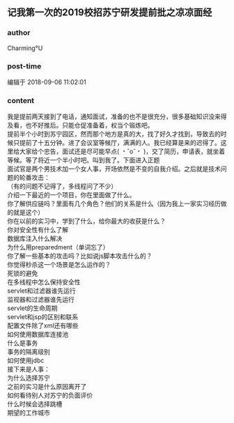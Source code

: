## 记我第一次的2019校招苏宁研发提前批之凉凉面经
### author 
Charming°U
### post-time 

编辑于  2018-09-06 11:02:01
### content 
<div class="post-topic-des nc-post-content">
 <div>
  我是提前两天接到了电话，通知面试，准备的也不是很充分，很多基础知识没来得及看，也不好推后。只能仓促准备着，权当个锻炼吧。
 </div>
 <div>
  提前半个小时到苏宁园区，然而那个地方是真的大，找了好久才找到，导致去的时候只提前了十五分钟。进了会议室等候厅，满满的人。我已经算是来的迟得了。这里给大家给个忠告，面试还是尽可能早点( ﹡ˆoˆ﹡ )，交了简历，申请表，就坐着等候。等了将近一个半小时吧。叫到我了。下面进入正题
 </div>
 <div>
  面试官是两个男技术加一个女人事，开场依然是不变的自我介绍。之后就是技术问题的轮番攻击：
 </div>
 <div>
  （有的问题不记得了，多线程问了不少）
 </div>
 <div>
  介绍一下最近的一个项目，你在里面做了什么。
 </div>
 <div>
  你了解供应链吗？里面有几个角色？他们的关系是什么（因为我上一家实习经历做的就是这个）
 </div>
 <div>
  你在以前的实习中，学到了什么，给你最大的收获是什么？
 </div>
 <div>
  你对安全性有什么了解
 </div>
 <div>
  数据库注入什么解决
 </div>
 <div>
  为什么用preparedment（单词忘了）
 </div>
 <div>
  你了解一些基本的攻击吗？比如说js脚本攻击什么的？
 </div>
 <div>
  你觉得秒杀这一个场景是怎么运作的？
 </div>
 <div>
  死锁的避免
 </div>
 <div>
  在多线程中怎么保持安全性
 </div>
 <div>
  servlet和过滤器谁先运行
 </div>
 <div>
  监视器和过滤器谁先运行
 </div>
 <div>
  servlet的生命周期
 </div>
 <div>
  servlet和jsp的区别和联系
 </div>
 <div>
  配置文件除了xml还有哪些
 </div>
 <div>
  如何使用数据库连接池
 </div>
 <div>
  什么是事务
 </div>
 <div>
  事务的隔离级别
 </div>
 <div>
  如何使用jdbc
 </div>
 <div>
  接下来是人事：
 </div>
 <div>
  为什么选择苏宁
 </div>
 <div>
  之前的实习是什么原因离开了
 </div>
 <div>
  如何看待别人对苏宁的负面评价
 </div>
 <div>
  什么时候会选择跳槽
 </div>
 <div>
  期望的工作城市
 </div>
 <div>
  <br/>
 </div>
 <div>
  <br/>
 </div>
</div>
